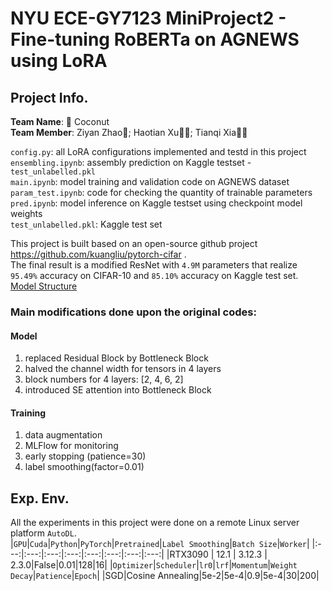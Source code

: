 # NYU ECE-GY7123 MiniProject2 - Fine-tuning RoBERTa on AGNEWS using LoRA
## Project Info.
**Team Name**: 🥥 Coconut <br>
**Team Member**: Ziyan Zhao🤠; Haotian Xu🐱‍👤; Tianqi Xia🐱‍🏍<br>

`config.py`: all LoRA configurations implemented and testd in this project <br>
`ensembling.ipynb`: assembly prediction on Kaggle testset - `test_unlabelled.pkl` <br>
`main.ipynb`: model training and validation code on AGNEWS dataset <br>
`param_test.ipynb`: code for checking the quantity of trainable parameters <br>
`pred.ipynb`: model inference on Kaggle testset using checkpoint model weights <br>
`test_unlabelled.pkl`: Kaggle test set <br>

This project is built based on an open-source github project https://github.com/kuangliu/pytorch-cifar . <br> 
The final result is a modified ResNet with `4.9M` parameters that realize `95.49%` accuracy on CIFAR-10 and `85.10%` accuracy on Kaggle test set. <br>
[Model Structure](https://github.com/Coconut-ECE7123/ECE7123-DL-Project1/blob/main/model%20structure.png)
### Main modifications done upon the original codes: <br>
#### Model 
1. replaced Residual Block by Bottleneck Block
2. halved the channel width for tensors in 4 layers
3. block numbers for 4 layers: [2, 4, 6, 2]
4. introduced SE attention into Bottleneck Block
#### Training 
1. data augmentation
2. MLFlow for monitoring
3. early stopping (patience=30)
4. label smoothing(factor=0.01)
## Exp. Env.
All the experiments in this project were done on a remote Linux server platform `AutoDL`.  <br>
|`GPU`|`Cuda`|`Python`|`PyTorch`|`Pretrained`|`Label Smoothing`|`Batch Size`|`Worker`|
|:---:|:---:|:---:|:---:|:---:|:---:|:---:|:---:|
|RTX3090 | 12.1 | 3.12.3 | 2.3.0|False|0.01|128|16|
|`Optimizer`|`Scheduler`|`lr0`|`lrf`|`Momentum`|`Weight Decay`|`Patience`|`Epoch`|
|SGD|Cosine Annealing|5e-2|5e-4|0.9|5e-4|30|200|
  






































